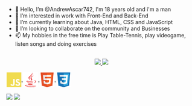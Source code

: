 - 👋 Hello, I’m @AndrewAscar742, I'm 18 years old and i'm a man
- 👀 I’m interested in work with Front-End and Back-End
- 🌱 I’m currently learning about Java, HTML, CSS and JavaScript
- 💞️ I’m looking to collaborate on the community and Businesses
- 📫 My hobbies in the free time is Play Table-Tennis, play videogame, listen songs and doing exercises

<br>

<div align="center">
  <a href="https://github.com/AndrewAscar742">
  <img height="180em" src="https://github-readme-stats.vercel.app/api?username=AndrewAscar742&show_icons=true&theme=dark&include_all_commits=true&count_private=true"/>
  <img height="180em" src="https://github-readme-stats.vercel.app/api/top-langs/?username=AndrewAscar742&layout=compact&langs_count=7&theme=dark"/>
</div>
  
  <div style="display: inline_block"><br>
  <img align="center" alt="Andrew-Js" height="40" width="40" src="https://raw.githubusercontent.com/devicons/devicon/master/icons/javascript/javascript-plain.svg">
  <img align="center" alt="Andrew-Java" height="40" width="40" src="https://raw.githubusercontent.com/devicons/devicon/master/icons/java/java-plain.svg">
  <img align="center" alt="Andrew-HTML" height="40" width="40" src="https://raw.githubusercontent.com/devicons/devicon/master/icons/html5/html5-original.svg">
  <img align="center" alt="Andrew-CSS" height="40" width="40" src="https://raw.githubusercontent.com/devicons/devicon/master/icons/css3/css3-original.svg">

  <br>
  <br>
    
  <div> 
<a href = "mailto:andrewmatosascar@outlook.com"><img src="https://img.shields.io/badge/-Gmail-%23333?style=for-the-badge&logo=gmail&logoColor=white" target="_blank"></a>
<a href="https://www.linkedin.com/in/andrew-matos-ascar-0330b21b5/" target="_blank"><img src="https://img.shields.io/badge/-LinkedIn-%230077B5?style=for-the-badge&logo=linkedin&logoColor=white" target="_blank"></a> 
</div>

    
<!---
AndrewAscar742/AndrewAscar742 is a ✨ special ✨ repository because its `README.md` (this file) appears on your GitHub profile.
You can click the Preview link to take a look at your changes.
--->
